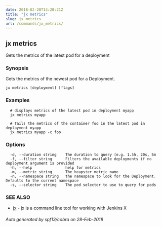 ```yaml
---
date: 2018-02-28T13:20:21Z
title: "jx metrics"
slug: jx_metrics
url: /commands/jx_metrics/
---
```

## jx metrics

Gets the metrics of the latest pod for a deployment

### Synopsis

Gets the metrics of the newest pod for a Deployment.

```
jx metrics [deployment] [flags]
```

### Examples

```
  # displays metrics of the latest pod in deployment myapp
  jx metrics myapp
  
  # Tails the metrics of the container foo in the latest pod in deployment myapp
  jx metrics myapp -c foo
```

### Options

```
  -d, --duration string    The duration to query (e.g. 1.5h, 20s, 5m
  -f, --filter string      Filters the available deployments if no deployment argument is provided
  -h, --help               help for metrics
  -m, --metric string      The heapster metric name
  -n, --namespace string   the namespace to look for the Deployment. Defaults to the current namespace
  -s, --selector string    The pod selector to use to query for pods
```

### SEE ALSO

* [jx](/commands/jx/)	 - jx is a command line tool for working with Jenkins X

###### Auto generated by spf13/cobra on 28-Feb-2018
